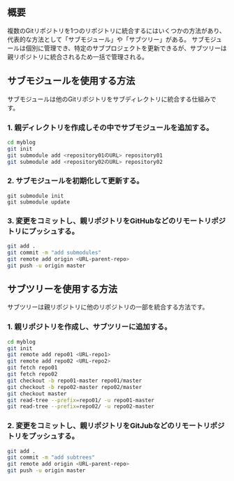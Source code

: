 ## 概要

複数のGitリポジトリを1つのリポジトリに統合するにはいくつかの方法があり、代表的な方法として「サブモジュール」や「サブツリー」がある。
サブモジュールは個別に管理でき、特定のサブプロジェクトを更新できるが、サブツリーは親リポジトリに統合されるため一括で管理される。

## サブモジュールを使用する方法

サブモジュールは他のGitリポジトリをサブディレクトリに統合する仕組みです。

### 1. 親ディレクトリを作成しその中でサブモジュールを追加する。

```sh
cd myblog
git init
git submodule add <repository01のURL> repository01
git submodule add <repository02のURL> repository02
```

### 2. サブモジュールを初期化して更新する。

```SH
git submodule init
git submodule update
```

### 3. 変更をコミットし、親リポジトリをGitHubなどのリモートリポジトリにプッシュする。

```sh
git add .
git commit -m "add submodules"
git remote add origin <URL-parent-repo>
git push -u origin master
```

## サブツリーを使用する方法

サブツリーは親リポジトリに他のリポジトリの一部を統合する方法です。

### 1. 親リポジトリを作成し、サブツリーに追加する。

```sh
cd myblog 
git init 
git remote add repo01 <URL-repo1>
git remote add repo02 <URL-repo2>
git fetch repo01
git fetch repo02
git checkout -b repo01-master repo01/master
git checkout -b repo02-master repo02/master 
git checkout master 
git read-tree --prefix=repo01/ -u repo01-master 
git read-tree --prefix=repo02/ -u repo02-master
```

### 2. 変更をコミットし、親リポジトリをGitJubなどのリモートリポジトリをプッシュする。

```sh
git add .
git commit -m "add subtrees"
git remote add origin <URL-parent-repo>
git push -u origin master
```
